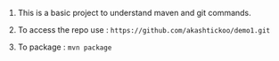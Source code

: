1.	This is a basic project to understand maven and git commands.

2.	To access the repo use : ` https://github.com/akashtickoo/demo1.git `

3.	 To package : ` mvn package `

